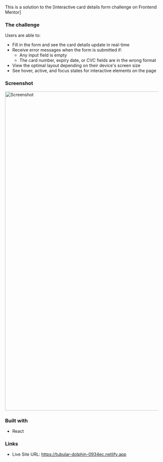 This is a solution to the [Interactive card details form challenge on Frontend Mentor]

### The challenge

Users are able to:

- Fill in the form and see the card details update in real-time
- Receive error messages when the form is submitted if:
  - Any input field is empty
  - The card number, expiry date, or CVC fields are in the wrong format
- View the optimal layout depending on their device's screen size
- See hover, active, and focus states for interactive elements on the page

### Screenshot

<img width="1049" alt="Screenshot" src="https://user-images.githubusercontent.com/113846124/219986688-b85ef70d-3495-4378-b007-83477bfdcb22.png">

 ### Built with

 - React

 ### Links

- Live Site URL: https://tubular-dolphin-0934ec.netlify.app